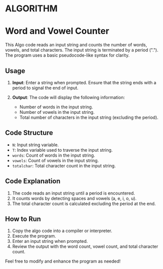 # ALGORITHM 
# Word and Vowel Counter

This Algo code reads an input string and counts the number of words, vowels, and total characters. The input string is terminated by a period ("."). The program uses a basic pseudocode-like syntax for clarity.

## Usage

1. **Input**: Enter a string when prompted. Ensure that the string ends with a period to signal the end of input.

2. **Output**: The code will display the following information:
   - Number of words in the input string.
   - Number of vowels in the input string.
   - Total number of characters in the input string (excluding the period).

## Code Structure

- `N`: Input string variable.
- `T`: Index variable used to traverse the input string.
- `words`: Count of words in the input string.
- `vowels`: Count of vowels in the input string.
- `totalchar`: Total character count in the input string.

## Code Explanation

1. The code reads an input string until a period is encountered.
2. It counts words by detecting spaces and vowels (a, e, i, o, u).
3. The total character count is calculated excluding the period at the end.

## How to Run

1. Copy the algo code into a  compiler or interpreter.
2. Execute the program.
3. Enter an input string when prompted.
4. Review the output with the word count, vowel count, and total character count.

Feel free to modify and enhance the program as needed! 
